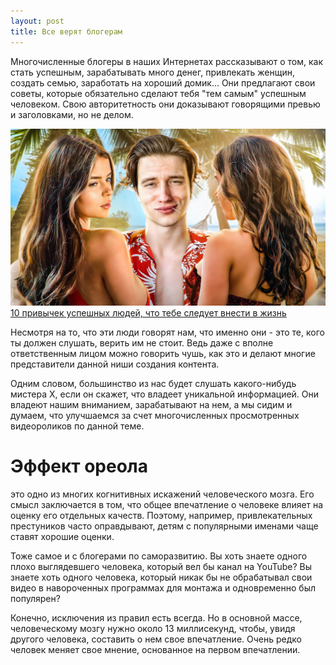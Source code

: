 ```yaml
---
layout: post
title: Все верят блогерам
---
```


Многочисленные блогеры в наших Интернетах рассказывают о том, как стать успешным, зарабатывать много денег, привлекать женщин, создать семью, заработать на хороший домик... Они предлагают свои советы, которые обязательно сделают тебя "тем самым" успешным человеком. Свою авторитетность они доказывают говорящими превью и заголовками, но не делом.

![10 привычек успешных людей, что тебе следует внести в жизнь](/assets/albert_preview.jpeg)
[10 привычек успешных людей, что тебе следует внести в жизнь](https://www.youtube.com/watch?v=GPKZoq5AcfU)

Несмотря на то, что эти люди говорят нам, что именно они - это те, кого ты должен слушать, верить им не стоит. Ведь даже с вполне ответственным лицом можно говорить чушь, как это и делают многие представители данной ниши создания контента. 

Одним словом, большинство из нас будет слушать какого-нибудь мистера X, если он скажет, что владеет уникальной информацией. Они владеют нашим вниманием, зарабатывают на нем, а мы сидим и думаем, что улучшаемся за счет многочисленных просмотренных видеороликов по данной теме.

# Эффект ореола
это одно из многих когнитивных искажений человеческого мозга. Его смысл заключается в том, что общее впечатление о человеке влияет на оценку его отдельных качеств. Поэтому, например, привлекательных престуников часто оправдывают, детям с популярными именами чаще ставят хорошие оценки.

Тоже самое и с блогерами по саморазвитию. Вы хоть знаете одного плохо выглядевшего человека, который вел бы канал на YouTube? Вы знаете хоть одного человека, который никак бы не обрабатывал свои видео в навороченных программах для монтажа и одновременно был популярен?

Конечно, исключения из правил есть всегда. Но в основной массе, человеческому мозгу нужно около 13 миллисекунд, чтобы, увидя другого человека, составить о нем свое впечатление. Очень редко человек меняет свое мнение, основанное на первом впечатлении.

